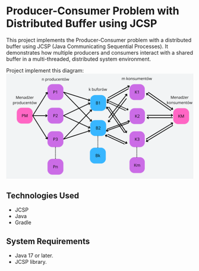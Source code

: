 # Producer-Consumer Problem with Distributed Buffer using JCSP
This project implements the Producer-Consumer problem with a distributed buffer using JCSP (Java Communicating Sequential Processes). It demonstrates how multiple producers and consumers interact with a shared buffer in a multi-threaded, distributed system environment.

Project implement this diagram:
![image](diagram.png)

## Technologies Used
 - JCSP
 - Java
 - Gradle


## System Requirements
 - Java 17 or later.
 - JCSP library.
